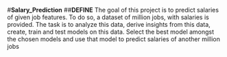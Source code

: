 #**Salary_Prediction**
##**DEFINE**
The goal of this project is to predict salaries of given job features. To do so, a dataset of million jobs, with salaries is provided.
The task is to analyze this data, derive insights from this data, create, train and test models on this data. Select the best model amongst the chosen models and use that model to predict salaries of another million jobs  
